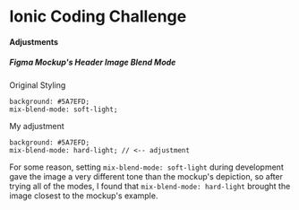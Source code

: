 # Ionic Coding Challenge

#### Adjustments

##### Figma Mockup's Header Image Blend Mode
Original Styling
```
background: #5A7EFD;
mix-blend-mode: soft-light;
```
My adjustment
```
background: #5A7EFD;
mix-blend-mode: hard-light; // <-- adjustment
```
For some reason, setting `mix-blend-mode: soft-light` during development gave the image a very different tone than
the mockup's depiction, so after trying all of the modes, I found that `mix-blend-mode: hard-light` brought the image 
closest to the mockup's example.

